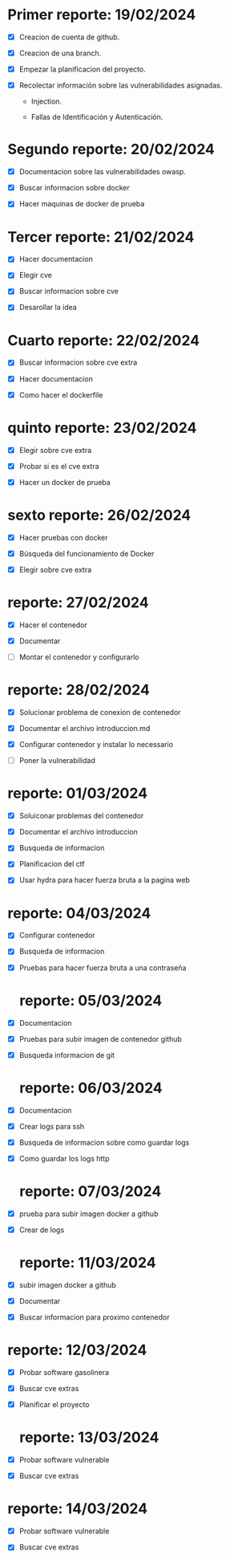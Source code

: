 
# Primer reporte: 19/02/2024

- [x] Creacion de cuenta de github.

- [x] Creacion de una branch.

- [x] Empezar la planificacion del proyecto.

- [x] Recolectar información sobre las vulnerabilidades asignadas. 

    - Injection.
    
    - Fallas de Identificación y Autenticación.
    
# Segundo reporte:  20/02/2024


- [x] Documentacion sobre las vulnerabilidades owasp.

- [x] Buscar informacion sobre docker

- [x] Hacer maquinas de docker de prueba

# Tercer reporte:  21/02/2024


- [x] Hacer documentacion

- [x] Elegir cve 

- [x] Buscar informacion sobre cve

- [x] Desarollar la idea

# Cuarto reporte:  22/02/2024


- [x] Buscar informacion sobre cve extra

- [x] Hacer documentacion

- [x] Como hacer el dockerfile

 # quinto reporte:  23/02/2024


- [x] Elegir sobre cve extra

- [x] Probar si es el cve extra

- [x] Hacer un docker de prueba

 # sexto reporte:  26/02/2024


- [x] Hacer pruebas con docker

- [x] Búsqueda del funcionamiento de Docker

- [x] Elegir sobre cve extra
      
 # reporte:  27/02/2024


- [x] Hacer el contenedor

- [x] Documentar
- [ ] Montar el contenedor y configurarlo

 # reporte:  28/02/2024


- [x] Solucionar problema de conexion de contenedor

- [x] Documentar el archivo introduccion.md
   
- [x]  Configurar contenedor y instalar lo necessario
      
- [ ]  Poner la vulnerabilidad

 # reporte:  01/03/2024


- [x] Soluiconar problemas del contenedor

- [x] Documentar el archivo introduccion
      
- [x] Busqueda de informacion
            
- [x] Planificacion del ctf
      
- [x] Usar hydra para hacer fuerza bruta a la pagina web

 # reporte:  04/03/2024


- [x] Configurar contenedor
      
- [x] Busqueda de informacion
            
- [x] Pruebas para hacer fuerza bruta a una contraseña
      
   
   # reporte:  05/03/2024


- [x] Documentacion
            
- [x] Pruebas para subir imagen de contenedor github
      
- [x] Busqueda informacion de git
      
   # reporte:  06/03/2024


- [x] Documentacion
            
- [x] Crear logs para ssh
      
- [x] Busqueda de informacion sobre como guardar logs

- [x] Como guardar los logs http
      
   
   # reporte:  07/03/2024


- [x] prueba para subir imagen docker a github
            
- [x] Crear de logs
   
  
   # reporte:  11/03/2024


- [x] subir imagen docker a github
            
- [x] Documentar
      
- [x] Buscar informacion para proximo contenedor

 # reporte:  12/03/2024


- [x] Probar software gasolinera
            
- [x] Buscar cve extras 
      
- [x] Planificar el proyecto
   
    # reporte:  13/03/2024


- [x] Probar software vulnerable 
            
- [x] Buscar cve extras 

      
# reporte:  14/03/2024


- [x] Probar software vulnerable 
            
- [x] Buscar cve extras
      
